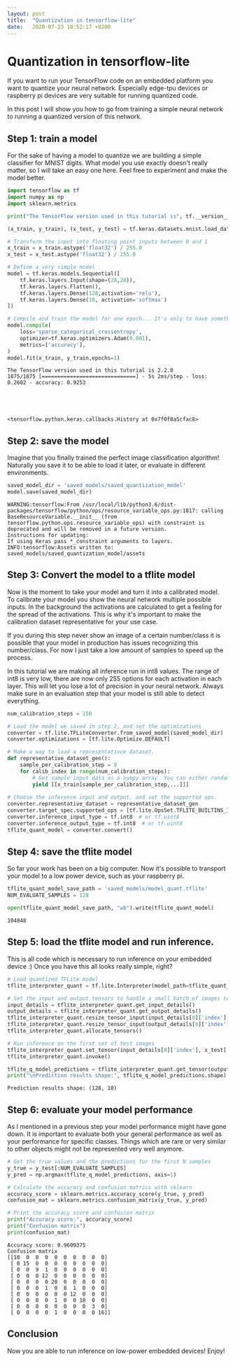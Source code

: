 ```yaml
---
layout: post
title:  "Quantization in tensorflow-lite"
date:   2020-07-23 10:52:17 +0200
---
```


# Quantization in tensorflow-lite
If you want to run your TensorFlow code on an embedded platform you want to quantize your neural network. Especially edge-tpu devices or raspberry pi devices are very suitable for running quantized code. 

In this post I will show you how to go from training a simple neural network to running a quantized version of this network. 

## Step 1: train a model 
For the sake of having a model to quantize we are building a simple classifier for MNIST digits. What model you use exactly doesn't really matter, so I will take an easy one here. Feel free to experiment and make the model better. 


```python
import tensorflow as tf
import numpy as np
import sklearn.metrics

print("The TensorFlow version used in this tutorial is", tf.__version__)

(x_train, y_train), (x_test, y_test) = tf.keras.datasets.mnist.load_data()

# Transform the input into floating point inputs between 0 and 1
x_train = x_train.astype('float32') / 255.0
x_test = x_test.astype('float32') / 255.0

# Define a very simple model
model = tf.keras.models.Sequential([
    tf.keras.layers.Input(shape=(28,28)),
    tf.keras.layers.Flatten(),
    tf.keras.layers.Dense(128,activation='relu'),
    tf.keras.layers.Dense(10, activation='softmax')
])

# Compile and train the model for one epoch... It's only to have something trained, not get the best score
model.compile(
    loss='sparse_categorical_crossentropy',
    optimizer=tf.keras.optimizers.Adam(0.001),
    metrics=['accuracy'],
)
model.fit(x_train, y_train,epochs=1)


```

    The TensorFlow version used in this tutorial is 2.2.0
    1875/1875 [==============================] - 5s 2ms/step - loss: 0.2602 - accuracy: 0.9253





    <tensorflow.python.keras.callbacks.History at 0x7f0f8a5cfac8>



## Step 2: save the model 

Imagine that you finally trained the perfect image classification algorithm! Naturally you save it to be able to load it later, or evaluate in different environments. 


```python
saved_model_dir = 'saved_models/saved_quantization_model'
model.save(saved_model_dir)

```

    WARNING:tensorflow:From /usr/local/lib/python3.6/dist-packages/tensorflow/python/ops/resource_variable_ops.py:1817: calling BaseResourceVariable.__init__ (from tensorflow.python.ops.resource_variable_ops) with constraint is deprecated and will be removed in a future version.
    Instructions for updating:
    If using Keras pass *_constraint arguments to layers.
    INFO:tensorflow:Assets written to: saved_models/saved_quantization_model/assets


## Step 3: Convert the model to a tflite model

Now is the moment to take your model and turn it into a calibrated model. To calibrate your model you show the neural network multiple possible inputs. In the background the activations are calculated to get a feeling for the spread of the activations. This is why it's important to make the calibration dataset representative for your use case. 

If you during this step never show an image of a certain number/class it is possible that your model in production has issues recognizing this number/class. For now I just take a low amount of samples to speed up the process. 

In this tutorial we are making all inference run in int8 values. The range of int8 is very low, there are now only 255 options for each activation in each layer. This will let you lose a lot of precision in your neural network. Always make sure in an evaluation step that your model is still able to detect everything. 


```python
num_calibration_steps = 150

# Load the model we saved in step 2, and set the optimizations
converter = tf.lite.TFLiteConverter.from_saved_model(saved_model_dir)
converter.optimizations = [tf.lite.Optimize.DEFAULT]

# Make a way to load a representativce dataset. 
def representative_dataset_gen():
    sample_per_calibration_step = 8
    for calib_index in range(num_calibration_steps):
        # Get sample input data as a numpy array. You can either randomly select, or have a fixed calibration dataset. 
        yield [[x_train[sample_per_calibration_step,...]]]
    
# Choose the inference input and output, and set the supported ops.     
converter.representative_dataset = representative_dataset_gen
converter.target_spec.supported_ops = [tf.lite.OpsSet.TFLITE_BUILTINS_INT8]
converter.inference_input_type = tf.int8  # or tf.uint8
converter.inference_output_type = tf.int8  # or tf.uint8
tflite_quant_model = converter.convert()

```

## Step 4: save the tflite model
So far your work has been on a big computer. Now it's possible to transport your model to a low power device, such as your raspberry pi. 


```python
tflite_quant_model_save_path = 'saved_models/model_quant.tflite'
NUM_EVALUATE_SAMPLES = 128

open(tflite_quant_model_save_path, "wb").write(tflite_quant_model)


```




    104848



## Step 5: load the tflite model and run inference. 
This is all code which is necessary to run inference on your embedded device :) 
Once you have this all looks really simple, right? 


```python
# Load quantized TFLite model
tflite_interpreter_quant = tf.lite.Interpreter(model_path=tflite_quant_model_save_path)

# Set the input and output tensors to handle a small batch of images to evaluate on
input_details = tflite_interpreter_quant.get_input_details()
output_details = tflite_interpreter_quant.get_output_details()
tflite_interpreter_quant.resize_tensor_input(input_details[0]['index'], (NUM_EVALUATE_SAMPLES, 28, 28))
tflite_interpreter_quant.resize_tensor_input(output_details[0]['index'], (NUM_EVALUATE_SAMPLES, 10))
tflite_interpreter_quant.allocate_tensors()

# Run inference on the first set of test images
tflite_interpreter_quant.set_tensor(input_details[0]['index'], x_test[:NUM_EVALUATE_SAMPLES, ...])
tflite_interpreter_quant.invoke()

tflite_q_model_predictions = tflite_interpreter_quant.get_tensor(output_details[0]['index'])
print("\nPrediction results shape:", tflite_q_model_predictions.shape)
```

    
    Prediction results shape: (128, 10)


## Step 6: evaluate your model performance
As I mentioned in a previous step your model performance might have gone down. It is important to evaluate both your general performance as well as your performance for specific classes. Things which are rare or very similar to other objects might not be represented very well anymore. 


```python
# Get the true values and the predictions for the first N samples
y_true = y_test[:NUM_EVALUATE_SAMPLES]
y_pred = np.argmax(tflite_q_model_predictions, axis=1)

# Calculate the accuracy and confusion matrics with sklearn
accuracy_score = sklearn.metrics.accuracy_score(y_true, y_pred)
confusion_mat = sklearn.metrics.confusion_matrix(y_true, y_pred)

# Print the accuracy score and confusion matrix
print("Accuracy score:", accuracy_score)
print("Confusion matrix")
print(confusion_mat)

```

    Accuracy score: 0.9609375
    Confusion matrix
    [[10  0  0  0  0  0  0  0  0  0]
     [ 0 15  0  0  0  0  0  0  0  0]
     [ 0  0  9  1  0  0  0  0  0  0]
     [ 0  0  0 12  0  0  0  0  0  0]
     [ 0  0  0  0 20  0  0  0  0  0]
     [ 0  0  0  1  0  8  1  0  0  0]
     [ 0  0  0  0  0  0 12  0  0  0]
     [ 0  0  0  0  1  0  0 18  0  0]
     [ 0  0  0  0  0  0  0  0  3  0]
     [ 0  0  0  0  1  0  0  0  0 16]]


## Conclusion
Now you are able to run inference on low-power embedded devices! Enjoy!


```python

```
